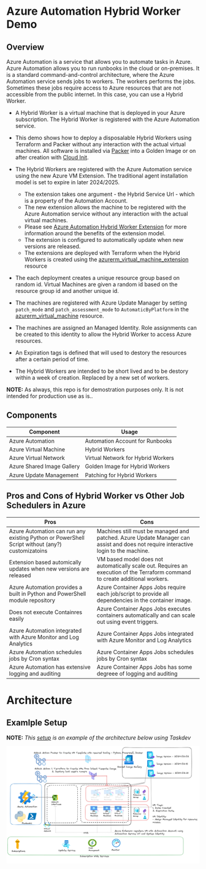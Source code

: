 # Azure Automation Hybrid Worker Demo 

## Overview 
Azure Automation is a service that allows you to automate tasks in Azure. Azure Automation allows you to run runbooks in the cloud or on-premises. It is a standard command-and-control architecture, where the Azure Automation service sends jobs to workers. The workers performs the jobs.  Sometimes these jobs require access to Azure resources that are not accessible from the public internet. In this case, you can use a Hybrid Worker. 

* A Hybrid Worker is a virtual machine that is deployed in your Azure subscription. The Hybrid Worker is registered with the Azure Automation service. 

* This demo shows how to deploy a disposalable Hybrid Workers using Terraform and Packer without any interaction with the actual virtual machines.  All software is installed via [Packer](./infrastructure/packer/azure_linux.pkr.hcl) into a Golden Image or on after creation with [Cloud Init](./infrastructure/runners/cloud-init.txt).

* The Hybrid Workers are registered with the Azure Automation service using the new Azure VM Extension. The traditional agent installation model is set to expire in later 2024/2025.
  * The extension takes one argument - the Hybrid Service Url - which is a property of the Automation Account.
  * The new extension allows the machine to be registered with the Azure Automation service without any interaction with the actual virtual machines. 
  * Please see [Azure Automation Hybrid Worker Extension](https://learn.microsoft.com/en-us/azure/automation/automation-hybrid-runbook-worker#benefits-of-extension-based-user-hybrid-workers) for more information around the benefits of the extension model.
  * The extension is configured to automatically update when new versions are released.
  * The extensions are deployed with Terraform when the Hybrid Workers is created using the [azurerm_virtual_machine_extension](./infrastructure/runners/worker.tf#L72) resource

* The each deployment creates a unique resource group based on random id. Virtual Machines are given a random id based on the resource group id and another unique id.

* The machines are registered with Azure Update Manager by setting `patch_mode` and `patch_assessment_mode` to `AutomaticByPlatform` in the [azurerm_virtual_machine](./infrastructure/runners/worker.tf#L21) resource.

* The machines are assigned an Managed Identity. Role assignments can be created to this identity to allow the Hybrid Worker to access Azure resources. 

* An Expiration tags is defined that will used to destory the resources after a certain period of time.

* The Hybrid Workers are intended to be short lived and to be destory within a week of creation. Replaced by a new set of workers.

__NOTE:__ As always, this repo is for demostration purposes only. It is not intended for production use as is..

## Components
Component | Usage
------ | ------
Azure Automation | Automation Account for Runbooks 
Azure Virtual Machine | Hybrid Workers
Azure Virtual Network | Virtual Network for Hybrid Workers
Azure Shared Image Gallery | Golden Image for Hybrid Workers
Azure Update Management | Patching for Hybrid Workers

## Pros and Cons of Hybrid Worker vs Other Job Schedulers in Azure
Pros   | Cons
------ | ------
Azure Automation can run any existing Python or PowerShell Script without (any?) customizatoins | Machines still must be managed and patched.  Azure Update Manager can assist and does not require interactive login to the machine.
Extension based automically updates when new versions are released | VM based model does not automatically scale out.  Requires an execution of the Terraform command to create additional workers.
Azure Automation provides a built in Python and PowerShell module repository | Azure Container Apps Jobs require each job/script to provide all dependencies in the container image. 
Does not execute Containres easily | Azure Container Apps Jobs executes containers automatically and can scale out using event triggers.
Azure Automation integrated with Azure Monitor and Log Analytics | Azure Container Apps Jobs integrated with Azure Monitor and Log Analytics |
Azure Automation schedules jobs by Cron syntax | Azure Container Apps Jobs schedules jobs by Cron syntax 
Azure Automation has extensive logging and auditing | Azure Container Apps Jobs has some degreee of logging and auditing

# Architecture

## Examlple Setup
__NOTE:__ _This [setup](./docs/setup.md) is an example of the architecture below using Taskdev_

  ![Architecture](.assets/architecture.png)
